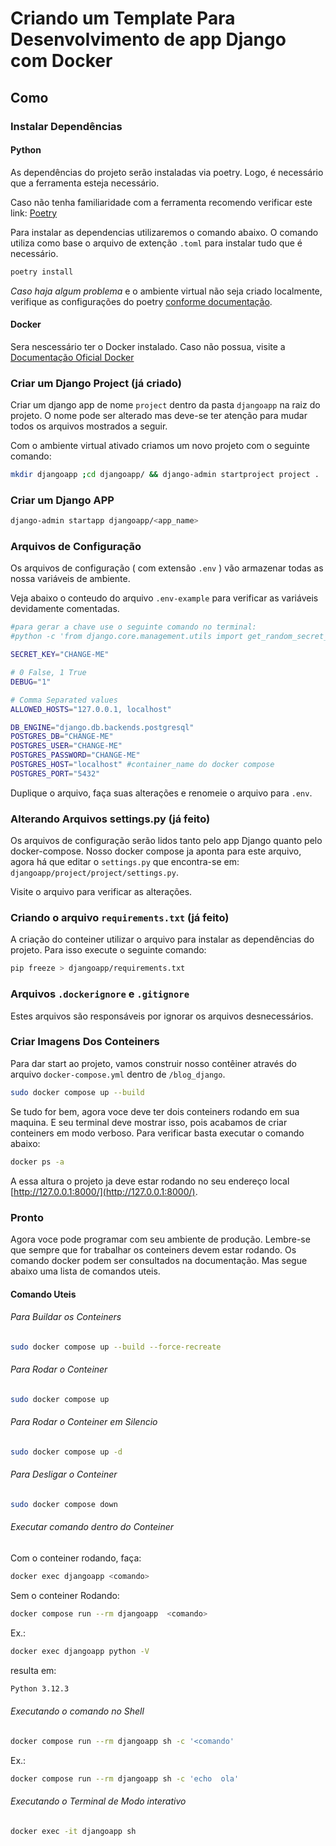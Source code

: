 # Criando um Template Para Desenvolvimento de app Django com Docker

## Como

### Instalar Dependências

#### Python

As dependências do projeto serão instaladas via poetry. Logo, é necessário que a ferramenta esteja necessário.

Caso não tenha familiaridade com a ferramenta recomendo verificar este link: [Poetry](https://python-poetry.org/docs/)

Para instalar as dependencias utilizaremos o comando abaixo. O comando utiliza como base o arquivo de extenção `.toml` para instalar tudo que é necessário.

```bash
poetry install
```

*Caso haja algum problema* e o ambiente virtual não seja criado localmente, verifique as configurações do poetry [conforme documentação](https://python-poetry.org/docs/configuration/).

#### Docker

Sera nescessário ter o Docker instalado. Caso não possua, visite a [Documentação Oficial Docker](https://docs.docker.com/get-docker/)

### Criar um Django Project (já criado)

Criar um django app de nome `project` dentro da pasta `djangoapp` na raiz do projeto. O nome pode ser alterado mas deve-se ter atenção para mudar todos os arquivos mostrados a seguir.

Com o ambiente virtual ativado criamos um novo projeto com o seguinte comando:

```bash
mkdir djangoapp ;cd djangoapp/ && django-admin startproject project .

```

### Criar um Django APP

```bash
django-admin startapp djangoapp/<app_name>
```

### Arquivos de Configuração

Os arquivos de configuração ( com extensão `.env` ) vão armazenar todas as nossa variáveis de ambiente.

Veja abaixo o conteudo do arquivo `.env-example` para verificar as variáveis devidamente comentadas.

```bash
#para gerar a chave use o seguinte comando no terminal: 
#python -c 'from django.core.management.utils import get_random_secret_key; print(get_random_secret_key())'

SECRET_KEY="CHANGE-ME"

# 0 False, 1 True
DEBUG="1"

# Comma Separated values
ALLOWED_HOSTS="127.0.0.1, localhost"

DB_ENGINE="django.db.backends.postgresql"
POSTGRES_DB="CHANGE-ME"
POSTGRES_USER="CHANGE-ME"
POSTGRES_PASSWORD="CHANGE-ME"
POSTGRES_HOST="localhost" #container_name do docker compose
POSTGRES_PORT="5432"
```

Duplique o arquivo, faça suas alterações e renomeie o arquivo para `.env`.

### Alterando Arquivos settings.py (já feito)

Os arquivos de configuração serão lidos tanto pelo app Django quanto pelo docker-compose. Nosso docker compose ja aponta para este arquivo, agora há que editar o `settings.py` que encontra-se em: `djangoapp/project/project/settings.py`.

Visite o arquivo para verificar as alterações.

### Criando o arquivo `requirements.txt` (já feito)

A criação do conteiner utilizar o arquivo para instalar as dependências do projeto. Para isso execute o seguinte comando:

```bash
pip freeze > djangoapp/requirements.txt
```

### Arquivos `.dockerignore` e `.gitignore`

Estes arquivos são responsáveis por ignorar os arquivos desnecessários.

### Criar Imagens Dos Conteiners

Para dar start ao projeto, vamos construir nosso contêiner através do arquivo `docker-compose.yml` dentro de `/blog_django`.

```bash
sudo docker compose up --build 
```

Se tudo for bem, agora voce deve ter dois conteiners rodando em sua maquina. E seu terminal deve mostrar isso, pois acabamos de criar conteiners em modo verboso. Para verificar basta executar o comando abaixo:

```bash
docker ps -a
```

A essa altura o projeto ja deve estar rodando no seu endereço local [http://127.0.0.1:8000/](http://127.0.0.1:8000/).

### Pronto

Agora voce pode programar com seu ambiente de produção.
Lembre-se que sempre que for trabalhar os conteiners devem estar rodando.
Os comando docker podem ser consultados na documentação. Mas segue abaixo uma lista de comandos uteis.

#### Comando Uteis

###### Para Buildar os Conteiners

```bash
sudo docker compose up --build --force-recreate

```

###### Para Rodar o Conteiner

```bash
sudo docker compose up

```

###### Para Rodar o Conteiner em Silencio

```bash
sudo docker compose up -d

```

###### Para Desligar o Conteiner

```bash
sudo docker compose down

```

###### Executar comando dentro do Conteiner

Com o conteiner rodando, faça:

```bash
docker exec djangoapp <comando>
```

Sem o conteiner Rodando:

```bash
docker compose run --rm djangoapp  <comando>
```

Ex.:

```bash
docker exec djangoapp python -V
```

resulta em:

```bash
Python 3.12.3
```

###### Executando o comando no Shell

```Bash
docker compose run --rm djangoapp sh -c '<comando'
```

Ex.:

```Bash
docker compose run --rm djangoapp sh -c 'echo  ola'
```

###### Executando o Terminal de Modo interativo

```bash
docker exec -it djangoapp sh
```
